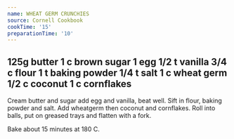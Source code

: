 ```yaml
---
name: WHEAT GERM CRUNCHIES
source: Cornell Cookbook
cookTime: '15'
preparationTime: '10'
---
```

125g butter
1 c brown sugar
1 egg
1/2 t vanilla
3/4 c flour
1 t baking powder
1/4 t salt
1 c wheat germ
1/2 c coconut
1 c cornflakes
---
Cream butter and sugar add egg and vanilla, beat well.  Sift in flour, baking powder and salt.  Add wheatgerm then coconut and cornflakes.  Roll into balls, put on greased trays and flatten with a fork.

Bake about 15 minutes at 180 C.

